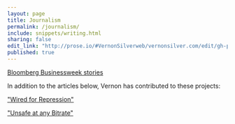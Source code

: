 ```yaml
---
layout: page
title: Journalism
permalink: /journalism/
include: snippets/writing.html
sharing: false
edit_link: "http://prose.io/#VernonSilverweb/vernonsilver.com/edit/gh-pages/_data/writing.yaml"
published: true
---
```


[Bloomberg Businessweek stories](http://www.businessweek.com/authors/2518-vernon-silver)

In addition to the articles below, Vernon has contributed to these projects:  

["Wired for Repression"](http://topics.bloomberg.com/wired-for-repression/)

["Unsafe at any Bitrate"](http://topics.bloomberg.com/unsafe-at-any-bitrate/)